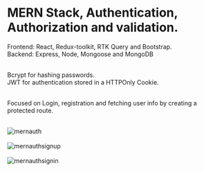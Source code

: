<h1>MERN Stack, Authentication, Authorization and validation.</h1>

Frontend: React, Redux-toolkit, RTK Query and Bootstrap.<br>
Backend: Express, Node, Mongoose and MongoDB<br><br>

Bcrypt for hashing passwords.<br>
JWT for authentication stored in a HTTPOnly Cookie.<br><br>

Focused on Login, registration and fetching user info by creating a protected route.<br><br>

![mernauth](https://github.com/Noud63/mern-stack-authorization/assets/38325801/1051dbce-894a-4cb5-a791-ad22c8fd2ec0)<br><br>
![mernauthsignup](https://github.com/Noud63/mern-stack-authorization/assets/38325801/90153a81-e397-4ed2-b0f3-89b21cc1eea1)<br><br>
![mernauthsignin](https://github.com/Noud63/mern-stack-authorization/assets/38325801/f4ce680a-df91-42d0-9acc-83ee3853ca5b)<br><br>


